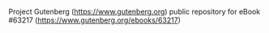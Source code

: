 Project Gutenberg (https://www.gutenberg.org) public repository for eBook #63217 (https://www.gutenberg.org/ebooks/63217)
